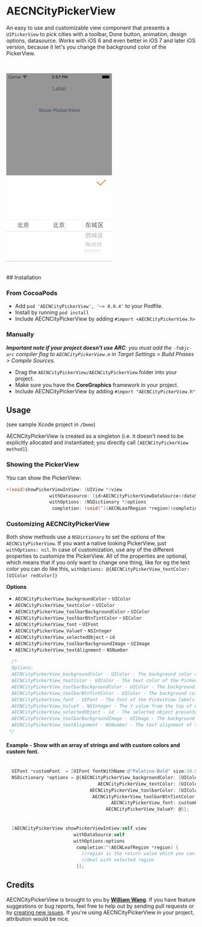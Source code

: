 AECNCityPickerView
============
 
An easy to use and customizable view component that presents a `UIPickerView` to pick cities with a toolbar, Done button, animation, design options, datasource.
Works with iOS 6 and even better in iOS 7 and later iOS version, because it let's you change the background color of the PickerView.


<br />

![AECNCityPickerView](https://github.com/canicelebrate/AECNCityPickerView/blob/master/AECNCityPickerView.png?raw=true)


<br />
## Installation

### From CocoaPods

* Add `pod 'AECNCityPickerView', '~> 0.0.4'` to your Podfile.
* Install by running `pod install`
* Include AECNCityPickerView by adding `#import <AECNCityPickerView.h>`

### Manually

_**Important note if your project doesn't use ARC**: you must add the `-fobjc-arc` compiler flag to `AECNCityPickerView.m` in Target Settings > Build Phases > Compile Sources._

* Drag the `AECNCityPickerView/AECNCityPickerView` folder into your project.
* Make sure you have the **CoreGraphics** framework in your project.
* Include AECNCityPickerView by adding `#import "AECNCityPickerView.h"` 

## Usage

(see sample Xcode project in `/Demo`)

AECNCityPickerView is created as a singleton (i.e. it doesn't need to be explicitly allocated and instantiated; you directly call `[AECNCityPickerView method]`).

### Showing the PickerView

You can show the PickerView:

```objective-c
+(void)showPickerViewInView: (UIView *)view
                withDatasource: (id<AECNCityPickerViewDataSource>)dataSource
                withOptions: (NSDictionary *)options
                 completion: (void(^)(AECNLeafRegion *region))completion;

```


### Customizing AECNCityPickerView
Both show methods use a `NSDictionary` to set the options of the `AECNCityPickerView`. If you want a native looking PickerView, just `withOptions: nil`. In case of customization, use any of the different properties to customize the PickerView. All of the properties are optional, which means that if you only want to change one thing, like for eg the text color you can do like this, `withOptions: @{AECNCityPickerView_textColor: [UIColor redColor]}`

**Options**

     
- `AECNCityPickerView_backgroundColor` - `UIColor` 
- `AECNCityPickerView_textColor` - `UIColor` 
- `AECNCityPickerView_toolbarBackgroundColor` - `UIColor` 
- `AECNCityPickerView_toolbarBtnTintColor` - `UIColor` 
- `AECNCityPickerView_font` - `UIFont` 
- `AECNCityPickerView_ValueY` - `NSInteger` 
- `AECNCityPickerView_selectedObject` - `id` 
- `AECNCityPickerView_toolbarBackgroundImage` - `UIImage`
- `AECNCityPickerView_textAlignment` - `NSNumber`

```objective-c
  /*
  Options:
  AECNCityPickerView_backgroundColor - UIColor - The background color of the PickerView (>=iOS 7)
  AECNCityPickerView_textColor - UIColor - The text color of the PickerView
  AECNCityPickerView_toolbarBackgroundColor - UIColor - The background color of the toolbar
  AECNCityPickerView_toolbarBtnTintColor - UIColor - The background color (<= iOS 6) or text color (>=iOS 7) of the Done button
  AECNCityPickerView_font - UIFont - The font of the PickerView labels
  AECNCityPickerView_ValueY - NSInteger - The Y value from the top of every label in the PickerView, useful when changing font/font-size.
  AECNCityPickerView_selectedObject - id - The selected object presented in the PickerView, an object from the array, for eg. [yourArray objectAtIndex:0];
  AECNCityPickerView_toolbarBackgroundImage - UIImage - The background image of the toolbar (320 x 44 for non retina, 640 x 88 for retina)
  AECNCityPickerView_textAlignment - NSNumber - The text alignment of the labels in the PickerView, @0 for Left, @1 for Center, @2 for Right
 */
```

#### Example - Show with an array of strings and with custom colors and custom font.
```objective-c
  
  UIFont *customFont  = [UIFont fontWithName:@"Palatino-Bold" size:19.0];
  NSDictionary *options = @{AECNCityPickerView_backgroundColor: [UIColor blackColor],
                                  AECNCityPickerView_textColor: [UIColor whiteColor],
                               AECNCityPickerView_toolbarColor: [UIColor darkGrayColor],
                                AECNCityPickerView_toolbarBtnTintColor: [UIColor whiteColor],
                                       AECNCityPickerView_font: customFont,
                                     AECNCityPickerView_ValueY: @5};

  
  [AECNCityPickerView showPickerViewInView:self.view
                         withDataSource:self
                         withOptions:options
                          completion:^(AECNLeafRegion *region) {
                            //region is the return value which you can use as you wish
                            //deal with selected region
                          }];
```



## Credits

AECNCityPickerView is brought to you by [**William Wang**](http://blog.csdn.net/missautumn). If you have feature suggestions or bug reports, feel free to help out by sending pull requests or by [creating new issues](https://github.com/canicelebrate/AECNCityPickerView/issues/new). If you're using AECNCityPickerView in your project, attribution would be nice.



